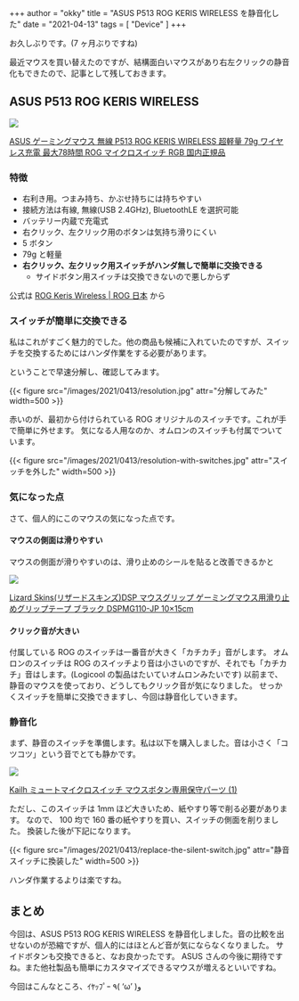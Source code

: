 +++
author = "okky"
title = "ASUS P513 ROG KERIS WIRELESS を静音化した"
date = "2021-04-13"
tags = [
  "Device"
]
+++

お久しぶりです。(7 ヶ月ぶりですね)

最近マウスを買い替えたのですが、結構面白いマウスがあり右左クリックの静音化もできたので、記事として残しておきます。

## ASUS P513 ROG KERIS WIRELESS

<p><a href="https://www.amazon.co.jp/dp/B08R14HS3R?&linkCode=li2&tag=okyp0901-22&linkId=dc3f3888a5a3d83b67c4ec157fb75589&language=ja_JP&ref_=as_li_ss_il" target="_blank" rel="nofollow"><img border="0" src="//ws-fe.amazon-adsystem.com/widgets/q?_encoding=UTF8&ASIN=B08R14HS3R&Format= _SL250_&ID=AsinImage&MarketPlace=JP&ServiceVersion=20070822&WS=1&tag=okyp0901-22&language=ja_JP" ></a><img src="https://ir-jp.amazon-adsystem.com/e/ir?t=okyp0901-22&language=ja_JP&l=li2&o=9&a=B08R14HS3R" width="1" height="1" border="0" alt="" style="border:none !important; margin:0px !important;" /></p> <p><a href="https://www.amazon.co.jp/dp/B08R14HS3R?&linkCode=li2&tag=okyp0901-22&linkId=dc3f3888a5a3d83b67c4ec157fb75589&language=ja_JP&ref_=as_li_ss_il" target="_blank" rel="nofollow">ASUS ゲーミングマウス 無線 P513 ROG KERIS WIRELESS 超軽量 79g ワイヤレス充電 最大78時間 ROG マイクロスイッチ RGB 国内正規品</a></p>

### 特徴

- 右利き用。つまみ持ち、かぶせ持ちには持ちやすい
- 接続方法は有線, 無線(USB 2.4GHz), BluetoothLE を選択可能
- バッテリー内蔵で充電式
- 右クリック、左クリック用のボタンは気持ち滑りにくい
- 5 ボタン
- 79g と軽量
- **右クリック、左クリック用スイッチがハンダ無しで簡単に交換できる**
  - サイドボタン用スイッチは交換できないので悪しからず

公式は [ROG Keris Wireless | ROG 日本](https://rog.asus.com/jp/mice-mouse-pads/mice/wireless/rog-keris-wireless-model/) から

### スイッチが簡単に交換できる

私はこれがすごく魅力的でした。他の商品も候補に入れていたのですが、スイッチを交換するためにはハンダ作業をする必要があります。

ということで早速分解し、確認してみます。

{{< figure src="/images/2021/0413/resolution.jpg" attr="分解してみた" width=500 >}}

赤いのが、最初から付けられている ROG オリジナルのスイッチです。これが手で簡単に外せます。
気になる人用なのか、オムロンのスイッチも付属でついています。

{{< figure src="/images/2021/0413/resolution-with-switches.jpg" attr="スイッチを外した" width=500 >}}


### 気になった点

さて、個人的にこのマウスの気になった点です。

#### マウスの側面は滑りやすい

マウスの側面が滑りやすいのは、滑り止めのシールを貼ると改善できるかと

<p><a href="https://www.amazon.co.jp/Lizard-Skins-%E3%83%AA%E3%82%B6%E3%83%BC%E3%83%89%E3%82%B9%E3%82%AD%E3%83%B3%E3%82%BA-%E3%82%B2%E3%83%BC%E3%83%9F%E3%83%B3%E3%82%B0%E3%83%9E%E3%82%A6%E3%82%B9%E7%94%A8%E6%BB%91%E3%82%8A%E6%AD%A2%E3%82%81%E3%82%B0%E3%83%AA%E3%83%83%E3%83%97%E3%83%86%E3%83%BC%E3%83%97-DSPMG150/dp/B08TLVGV7S?__mk_ja_JP=%E3%82%AB%E3%82%BF%E3%82%AB%E3%83%8A&dchild=1&keywords=%E3%83%9E%E3%82%A6%E3%82%B9%2B%E6%BB%91%E3%82%8A%E6%AD%A2%E3%82%81&qid=1618721538&s=computers&sr=1-6&th=1&linkCode=li2&tag=okyp0901-22&linkId=801b555c37f9f0e5408625b6b23cfc99&language=ja_JP&ref_=as_li_ss_il" target="_blank" rel="nofollow"><img border="0" src="//ws-fe.amazon-adsystem.com/widgets/q?_encoding=UTF8&ASIN=B08TLVGV7S&Format= _SL250_&ID=AsinImage&MarketPlace=JP&ServiceVersion=20070822&WS=1&tag=okyp0901-22&language=ja_JP" ></a><img src="https://ir-jp.amazon-adsystem.com/e/ir?t=okyp0901-22&language=ja_JP&l=li2&o=9&a=B08TLVGV7S" width="1" height="1" border="0" alt="" style="border:none !important; margin:0px !important;" /></p> <p><a href="https://www.amazon.co.jp/Lizard-Skins-%E3%83%AA%E3%82%B6%E3%83%BC%E3%83%89%E3%82%B9%E3%82%AD%E3%83%B3%E3%82%BA-%E3%82%B2%E3%83%BC%E3%83%9F%E3%83%B3%E3%82%B0%E3%83%9E%E3%82%A6%E3%82%B9%E7%94%A8%E6%BB%91%E3%82%8A%E6%AD%A2%E3%82%81%E3%82%B0%E3%83%AA%E3%83%83%E3%83%97%E3%83%86%E3%83%BC%E3%83%97-DSPMG150/dp/B08TLVGV7S?__mk_ja_JP=%E3%82%AB%E3%82%BF%E3%82%AB%E3%83%8A&dchild=1&keywords=%E3%83%9E%E3%82%A6%E3%82%B9%2B%E6%BB%91%E3%82%8A%E6%AD%A2%E3%82%81&qid=1618721538&s=computers&sr=1-6&th=1&linkCode=li2&tag=okyp0901-22&linkId=801b555c37f9f0e5408625b6b23cfc99&language=ja_JP&ref_=as_li_ss_il" target="_blank" rel="nofollow">Lizard Skins(リザードスキンズ)DSP マウスグリップ ゲーミングマウス用滑り止めグリップテープ ブラック DSPMG110-JP 10×15cm</a></p>

#### クリック音が大きい

付属している ROG のスイッチは一番音が大きく「カチカチ」音がします。
オムロンのスイッチは ROG のスイッチより音は小さいのですが、それでも「カチカチ」音はします。(Logicool の製品はたいていオムロンみたいです)
以前まで、静音のマウスを使っており、どうしてもクリック音が気になりました。
せっかくスイッチを簡単に交換できますし、今回は静音化していきます。

### 静音化

まず、静音のスイッチを準備します。私は以下を購入しました。音は小さく「コツコツ」という音でとても静かです。

<p><a href="https://www.amazon.co.jp/gp/product/B074W7L8BX?ie=UTF8&psc=1&linkCode=li2&tag=okyp0901-22&linkId=00133cad274ea31c2206d93455bc4c72&language=ja_JP&ref_=as_li_ss_il" target="_blank" rel="nofollow"><img border="0" src="//ws-fe.amazon-adsystem.com/widgets/q?_encoding=UTF8&ASIN=B074W7L8BX&Format= _SL250_&ID=AsinImage&MarketPlace=JP&ServiceVersion=20070822&WS=1&tag=okyp0901-22&language=ja_JP" ></a><img src="https://ir-jp.amazon-adsystem.com/e/ir?t=okyp0901-22&language=ja_JP&l=li2&o=9&a=B074W7L8BX" width="1" height="1" border="0" alt="" style="border:none !important; margin:0px !important;" /></p> <p><a href="https://www.amazon.co.jp/gp/product/B074W7L8BX?ie=UTF8&psc=1&linkCode=li2&tag=okyp0901-22&linkId=00133cad274ea31c2206d93455bc4c72&language=ja_JP&ref_=as_li_ss_il" target="_blank" rel="nofollow">Kailh ミュートマイクロスイッチ マウスボタン専用保守パーツ (1)</a></p>

ただし、このスイッチは 1mm ほど大きいため、紙やすり等で削る必要があります。
なので、 100 均で 160 番の紙やすりを買い、スイッチの側面を削りました。
換装した後が下記になります。

{{< figure src="/images/2021/0413/replace-the-silent-switch.jpg" attr="静音スイッチに換装した" width=500 >}}

ハンダ作業するよりは楽ですね。

## まとめ

今回は、ASUS P513 ROG KERIS WIRELESS を静音化しました。音の比較を出せないのが恐縮ですが、個人的にはほとんど音が気にならなくなりました。
サイドボタンも交換できると、なお良かったです。
ASUS さんの今後に期待ですね。また他社製品も簡単にカスタマイズできるマウスが増えるといいですね。

今回はこんなところ、ｲﾔｯﾌﾟｰ ٩( ‘ω’ )و
